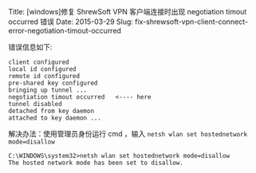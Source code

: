 Title: [windows]修复 ShrewSoft VPN 客户端连接时出现 negotiation timout occurred 错误
Date: 2015-03-29
Slug: fix-shrewsoft-vpn-client-connect-error-negotiation-timout-occurred


错误信息如下:

    client configured
    local id configured
    remote id configured
    pre-shared key configured
    bringing up tunnel ...
    negotiation timout occurred   <---- here
    tunnel disabled
    detached from key daemon
    attached to key daemon ...


解决办法：使用管理员身份运行 cmd ，输入 `netsh wlan set hostednetwork mode=disallow`

    C:\WINDOWS\system32>netsh wlan set hostednetwork mode=disallow
    The hosted network mode has been set to disallow.

